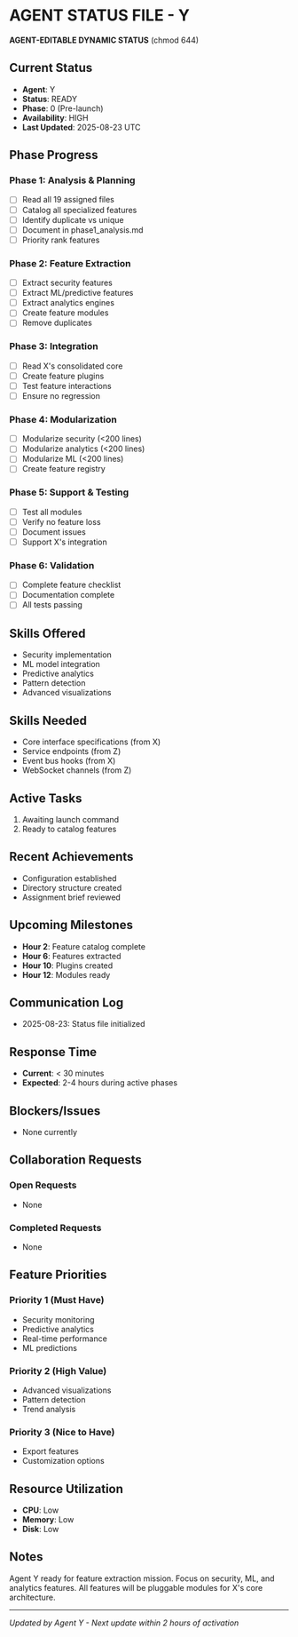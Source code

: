 # AGENT STATUS FILE - Y
**AGENT-EDITABLE DYNAMIC STATUS** (chmod 644)

## Current Status
- **Agent**: Y
- **Status**: READY
- **Phase**: 0 (Pre-launch)
- **Availability**: HIGH
- **Last Updated**: 2025-08-23 UTC

## Phase Progress
### Phase 1: Analysis & Planning
- [ ] Read all 19 assigned files
- [ ] Catalog all specialized features
- [ ] Identify duplicate vs unique
- [ ] Document in phase1_analysis.md
- [ ] Priority rank features

### Phase 2: Feature Extraction
- [ ] Extract security features
- [ ] Extract ML/predictive features
- [ ] Extract analytics engines
- [ ] Create feature modules
- [ ] Remove duplicates

### Phase 3: Integration
- [ ] Read X's consolidated core
- [ ] Create feature plugins
- [ ] Test feature interactions
- [ ] Ensure no regression

### Phase 4: Modularization
- [ ] Modularize security (<200 lines)
- [ ] Modularize analytics (<200 lines)
- [ ] Modularize ML (<200 lines)
- [ ] Create feature registry

### Phase 5: Support & Testing
- [ ] Test all modules
- [ ] Verify no feature loss
- [ ] Document issues
- [ ] Support X's integration

### Phase 6: Validation
- [ ] Complete feature checklist
- [ ] Documentation complete
- [ ] All tests passing

## Skills Offered
- Security implementation
- ML model integration
- Predictive analytics
- Pattern detection
- Advanced visualizations

## Skills Needed
- Core interface specifications (from X)
- Service endpoints (from Z)
- Event bus hooks (from X)
- WebSocket channels (from Z)

## Active Tasks
1. Awaiting launch command
2. Ready to catalog features

## Recent Achievements
- Configuration established
- Directory structure created
- Assignment brief reviewed

## Upcoming Milestones
- **Hour 2**: Feature catalog complete
- **Hour 6**: Features extracted
- **Hour 10**: Plugins created
- **Hour 12**: Modules ready

## Communication Log
- 2025-08-23: Status file initialized

## Response Time
- **Current**: < 30 minutes
- **Expected**: 2-4 hours during active phases

## Blockers/Issues
- None currently

## Collaboration Requests
### Open Requests
- None

### Completed Requests
- None

## Feature Priorities
### Priority 1 (Must Have)
- Security monitoring
- Predictive analytics
- Real-time performance
- ML predictions

### Priority 2 (High Value)
- Advanced visualizations
- Pattern detection
- Trend analysis

### Priority 3 (Nice to Have)
- Export features
- Customization options

## Resource Utilization
- **CPU**: Low
- **Memory**: Low
- **Disk**: Low

## Notes
Agent Y ready for feature extraction mission. Focus on security, ML, and analytics features. All features will be pluggable modules for X's core architecture.

---
*Updated by Agent Y - Next update within 2 hours of activation*